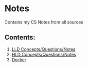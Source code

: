 # Notes
Contains my CS Notes from all sources 

## Contents: 
1. [LLD Concepts/Questions/Notes](./LLD/LLD.md)
2. [HLD Concepts/Questions/Notes](./HLD/HLD.md) 
3. [Docker](./Docker/dockercontent.md)